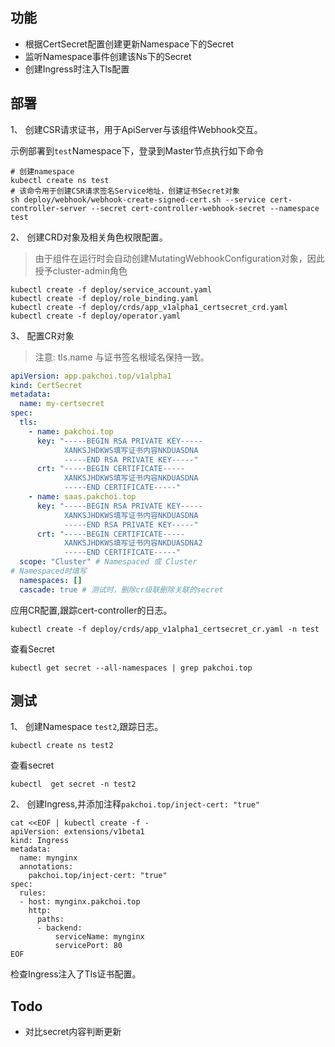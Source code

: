 ## 功能

- 根据CertSecret配置创建更新Namespace下的Secret
- 监听Namespace事件创建该Ns下的Secret
- 创建Ingress时注入Tls配置

## 部署

1、 创建CSR请求证书，用于ApiServer与该组件Webhook交互。

示例部署到`test`Namespace下，登录到Master节点执行如下命令

```shell script
# 创建namespace
kubectl create ns test
# 该命令用于创建CSR请求签名Service地址，创建证书Secret对象
sh deploy/webhook/webhook-create-signed-cert.sh --service cert-controller-server --secret cert-controller-webhook-secret --namespace test
```

2、 创建CRD对象及相关角色权限配置。
> 由于组件在运行时会自动创建MutatingWebhookConfiguration对象，因此授予cluster-admin角色

```shell script
kubectl create -f deploy/service_account.yaml
kubectl create -f deploy/role_binding.yaml
kubectl create -f deploy/crds/app_v1alpha1_certsecret_crd.yaml
kubectl create -f deploy/operator.yaml
```
3、 配置CR对象

> 注意: tls.name 与证书签名根域名保持一致。

```yaml
apiVersion: app.pakchoi.top/v1alpha1
kind: CertSecret
metadata:
  name: my-certsecret
spec:
  tls:
    - name: pakchoi.top
      key: "-----BEGIN RSA PRIVATE KEY-----
            XANKSJHDKWS填写证书内容NKDUASDNA
            -----END RSA PRIVATE KEY-----"
      crt: "-----BEGIN CERTIFICATE-----
            XANKSJHDKWS填写证书内容NKDUASDNA
            -----END CERTIFICATE-----"
    - name: saas.pakchoi.top
      key: "-----BEGIN RSA PRIVATE KEY-----
            XANKSJHDKWS填写证书内容NKDUASDNA
            -----END RSA PRIVATE KEY-----"
      crt: "-----BEGIN CERTIFICATE-----
            XANKSJHDKWS填写证书内容NKDUASDNA2
            -----END CERTIFICATE-----"
  scope: "Cluster" # Namespaced 或 Cluster
# Namespaced时填写
  namespaces: []
  cascade: true # 测试时，删除cr级联删除关联的secret
```

应用CR配置,跟踪cert-controller的日志。

```shell script
kubectl create -f deploy/crds/app_v1alpha1_certsecret_cr.yaml -n test
```

查看Secret
```shell script
kubectl get secret --all-namespaces | grep pakchoi.top
```

## 测试

1、 创建Namespace `test2`,跟踪日志。
```shell script
kubectl create ns test2
```
查看secret
```shell script
kubectl  get secret -n test2
```

2、 创建Ingress,并添加注释`pakchoi.top/inject-cert: "true"`
```shell script
cat <<EOF | kubectl create -f -
apiVersion: extensions/v1beta1
kind: Ingress
metadata:
  name: mynginx
  annotations:
    pakchoi.top/inject-cert: "true"
spec:
  rules:
  - host: mynginx.pakchoi.top
    http:
      paths:
      - backend:
          serviceName: mynginx
          servicePort: 80
EOF
```

检查Ingress注入了Tls证书配置。

## Todo

- 对比secret内容判断更新